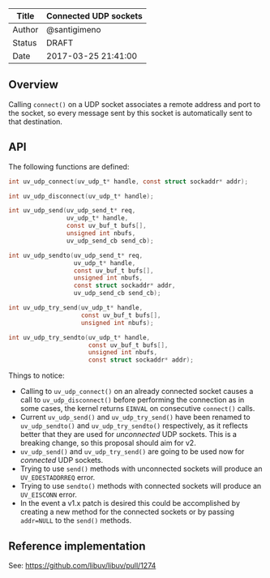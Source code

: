 | Title  | Connected UDP sockets |
|--------|-----------------------|
| Author | @santigimeno          |
| Status | DRAFT                 |
| Date   | 2017-03-25 21:41:00   |


## Overview

Calling `connect()` on a UDP socket associates a remote address and port to the
socket, so every message sent by this socket is automatically sent to that
destination.

## API

The following functions are defined:

```c
int uv_udp_connect(uv_udp_t* handle, const struct sockaddr* addr);

int uv_udp_disconnect(uv_udp_t* handle);

int uv_udp_send(uv_udp_send_t* req,
                uv_udp_t* handle,
                const uv_buf_t bufs[],
                unsigned int nbufs,
                uv_udp_send_cb send_cb);

int uv_udp_sendto(uv_udp_send_t* req,
                  uv_udp_t* handle,
                  const uv_buf_t bufs[],
                  unsigned int nbufs,
                  const struct sockaddr* addr,
                  uv_udp_send_cb send_cb);

int uv_udp_try_send(uv_udp_t* handle,
                    const uv_buf_t bufs[],
                    unsigned int nbufs);

int uv_udp_try_sendto(uv_udp_t* handle,
                      const uv_buf_t bufs[],
                      unsigned int nbufs,
                      const struct sockaddr* addr);
```

Things to notice:

- Calling to `uv_udp_connect()` on an already connected socket causes a call
to `uv_udp_disconnect()` before performing the connection as in some cases, the
kernel returns `EINVAL` on consecutive `connect()` calls.
- Current `uv_udp_send()` and `uv_udp_try_send()` have been renamed to
`uv_udp_sendto()` and `uv_udp_try_sendto()` respectively, as it reflects better
that they are used for *unconnected* UDP sockets. This is a breaking change, so
this proposal should aim for v2.
- `uv_udp_send()` and `uv_udp_try_send()` are going to be used now for 
*connected* UDP sockets.
- Trying to use `send()` methods with unconnected sockets will produce an
`UV_EDESTADDRREQ` error.
- Trying to use `sendto()` methods with connected sockets will produce an
`UV_EISCONN` error.
- In the event a v1.x patch is desired this could be accomplished by creating
a new method for the connected sockets or by passing `addr=NULL` to the
`send()` methods.

## Reference implementation

See: https://github.com/libuv/libuv/pull/1274